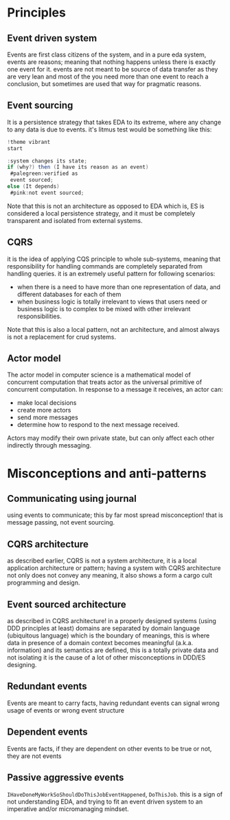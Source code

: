 # Principles

## Event driven system
Events are first class citizens of the system, and in a pure eda system, events are reasons; meaning that nothing happens unless there is exactly one event for it. events are not meant to be source of data transfer as they are very lean and most of the you need more than one event to reach a conclusion, but sometimes are used that way for pragmatic reasons.  

## Event sourcing
It is a persistence strategy that takes EDA to its extreme, where any change to any data is due to events.
it's litmus test would be something like this:  
```scala mdoc:plantuml
!theme vibrant
start

:system changes its state;
if (why?) then (I have its reason as an event)
 #palegreen:verified as
 event sourced;
else (It depends)
 #pink:not event sourced;
```  

Note that this is not an architecture as opposed to EDA which is, ES is considered a local persistence strategy, and it must be completely transparent and isolated from external systems.

## CQRS
it is the idea of applying CQS principle to whole sub-systems, meaning that responsibility for handling commands are completely separated from handling queries. it is an extremely useful pattern for following scenarios:
- when there is a need to have more than one representation of data, and different databases for each of them
- when business logic is totally irrelevant to views that users need or business logic is to complex to be mixed with other irrelevant responsibilities.

Note that this is also a local pattern, not an architecture, and almost always is not a replacement for crud systems.

## Actor model
The actor model in computer science is a mathematical model of concurrent computation that treats actor as the universal primitive of concurrent computation. In response to a message it receives, an actor can: 

* make local decisions
* create more actors
* send more messages
* determine how to respond to the next message received.

Actors may modify their own private state, but can only affect each other indirectly through messaging.

# Misconceptions and anti-patterns

## Communicating using journal
using events to communicate; this by far most spread misconception! that is message passing, not event sourcing.

## CQRS architecture
as described earlier, CQRS is not a system architecture, it is a local application architecture or pattern; having a system with CQRS architecture not only does not convey any meaning, it also shows a form a cargo cult programming and design.

## Event sourced architecture
as described in CQRS architecture! in a properly designed systems (using DDD principles at least) domains are separated by domain language (ubiquitous language) which is the boundary of meanings,
this is where data in presence of a domain context becomes meaningful (a.k.a. information) and its semantics are defined, 
this is a totally private data and not isolating it is the cause of a lot of other misconceptions in DDD/ES designing.

## Redundant events
Events are meant to carry facts, having redundant events can signal wrong usage of events or wrong event structure

## Dependent events
Events are facts, if they are dependent on other events to be true or not, they are not events  

## Passive aggressive events
`IHaveDoneMyWorkSoShouldDoThisJobEventHappened`, `DoThisJob`. this is a sign of not understanding EDA, and trying to fit an event driven system to an imperative and/or micromanaging mindset.
